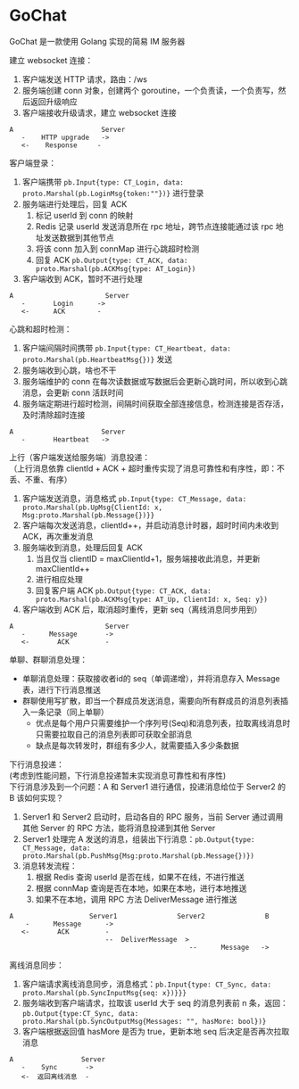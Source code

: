 # GoChat
GoChat 是一款使用 Golang 实现的简易 IM 服务器

建立 websocket 连接：
1. 客户端发送 HTTP 请求，路由：/ws
2. 服务端创建 conn 对象，创建两个 goroutine，一个负责读，一个负责写，然后返回升级响应
3. 客户端接收升级请求，建立 websocket 连接
```text
A                      Server
   -    HTTP upgrade   ->
   <-    Response     - 
```

客户端登录：
1. 客户端携带 `pb.Input{type: CT_Login, data: proto.Marshal(pb.LoginMsg{token:""})}` 进行登录
2. 服务端进行处理后，回复 ACK
   1. 标记 userId 到 conn 的映射
   2. Redis 记录 userId 发送消息所在 rpc 地址，跨节点连接能通过该 rpc 地址发送数据到其他节点
   3. 将该 conn 加入到 connMap 进行心跳超时检测
   4. 回复 ACK `pb.Output{type: CT_ACK, data: proto.Marshal(pb.ACKMsg{type: AT_Login})`
3. 客户端收到 ACK，暂时不进行处理

```text
A                       Server
   -       Login      ->
   <-      ACK        - 
```

心跳和超时检测：
1. 客户端间隔时间携带 `pb.Input{type: CT_Heartbeat, data: proto.Marshal(pb.HeartbeatMsg{})}` 发送
2. 服务端收到心跳，啥也不干
3. 服务端维护的 conn 在每次读数据或写数据后会更新心跳时间，所以收到心跳消息，会更新 conn 活跃时间
4. 服务端定期进行超时检测，间隔时间获取全部连接信息，检测连接是否存活，及时清除超时连接

```text
A                      Server
   -       Heartbeat   ->
```

上行（客户端发送给服务端）消息投递：  
（上行消息依靠 clientId + ACK + 超时重传实现了消息可靠性和有序性，即：不丢、不重、有序）
1. 客户端发送消息，消息格式 `pb.Input{type: CT_Message, data: proto.Marshal(pb.UpMsg{ClientId: x, Msg:proto.Marshal(pb.Message{})}}` 
2. 客户端每次发送消息，clientId++，并启动消息计时器，超时时间内未收到 ACK，再次重发消息
3. 服务端收到消息，处理后回复 ACK
   1. 当且仅当 clientID = maxClientId+1，服务端接收此消息，并更新 maxClientId++
   2. 进行相应处理
   3. 回复客户端 ACK `pb.Output{type: CT_ACK, data: proto.Marshal(pb.ACKMsg{type: AT_Up, ClientId: x, Seq: y})`
4. 客户端收到 ACK 后，取消超时重传，更新 seq（离线消息同步用到）

```text
A                       Server
   -      Message       ->
   <-       ACK         -
```

单聊、群聊消息处理：
- 单聊消息处理：获取接收者id的 seq（单调递增），并将消息存入 Message 表，进行下行消息推送
- 群聊使用写扩散，即当一个群成员发送消息，需要向所有群成员的消息列表插入一条记录（同上单聊）
  - 优点是每个用户只需要维护一个序列号(Seq)和消息列表，拉取离线消息时只需要拉取自己的消息列表即可获取全部消息
  - 缺点是每次转发时，群组有多少人，就需要插入多少条数据


下行消息投递：  
(考虑到性能问题，下行消息投递暂未实现消息可靠性和有序性)   
下行消息涉及到一个问题：A 和 Server1 进行通信，投递消息给位于 Server2 的 B 该如何实现？
1. Server1 和 Server2 启动时，启动各自的 RPC 服务，当前 Server 通过调用其他 Server 的 RPC 方法，能将消息投递到其他 Server
2. Server1 处理完 A 发送的消息，组装出下行消息：`pb.Output{type: CT_Message, data: proto.Marshal(pb.PushMsg{Msg:proto.Marshal(pb.Message{})})`
3. 消息转发流程：
   1. 根据 Redis 查询 userId 是否在线，如果不在线，不进行推送
   2. 根据 connMap 查询是否在本地，如果在本地，进行本地推送
   3. 如果不在本地，调用 RPC 方法 DeliverMessage 进行推送
```text
A                   Server1               Server2               B  
    -      Message      ->
   <-       ACK         -
                        --  DeliverMessage  >
                                             --      Message   ->
```


离线消息同步：
1. 客户端请求离线消息同步，消息格式：`pb.Input{type: CT_Sync, data: proto.Marshal(pb.SyncInputMsg{seq: x})}}}`
2. 服务端收到客户端请求，拉取该 userId 大于 seq 的消息列表前 n 条，返回：`pb.Output{type:CT_Sync, data: proto.Marshal(pb.SyncOutputMsg{Messages: "", hasMore: bool})}`
3. 客户端根据返回值 hasMore 是否为 true，更新本地 seq 后决定是否再次拉取消息
```text
A                 Server
   -    Sync       ->
   <-  返回离线消息  -
```
